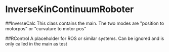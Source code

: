 # InverseKinContinuumRoboter
 
 
 ##InverseCalc
 This class contains the main. The two modes are "position to motorpos" or "curvature to motor pos"
 
 ##RControl
 A placeholder for ROS or similar systems. Can be ignored and is only called in the main as test
